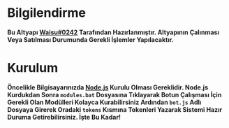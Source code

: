 # **Bilgilendirme**

**Bu Altyapı [Waisu#0242](https://discord.gg/rXn5nZr2Fw) Tarafından Hazırlanmıştır. Altyapının Çalınması Veya Satılması Durumunda Gerekli İşlemler Yapılacaktır.**

# **Kurulum**

**Öncelikle Bilgisayarınızda [Node.js](https://nodejs.org/en/) Kurulu Olması Gereklidir. Node.js Kurdukdan Sonra `modules.bat` Dosyasına Tıklayarak Botun Çalışması İçin Gerekli Olan Modülleri Kolayca Kurabilirsiniz Ardından `bot.js` Adlı Dosyaya Girerek Oradaki `tokens` Kısmına Tokenleri Yazarak Sistemi Hazır Duruma Getirebilirsiniz. İşte Bu Kadar!**
